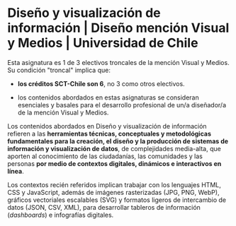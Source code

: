 # Diseño y visualización de información | Diseño mención Visual y Medios | Universidad de Chile

Esta asignatura es 1 de 3 electivos troncales de la mención Visual y Medios. Su condición "troncal" implica que: 

- **los créditos SCT-Chile son 6**, no 3 como otros electivos.

- los contenidos abordados en estas asignaturas se consideran esenciales y basales para el desarrollo profesional de un/a diseñador/a de la mención Visual y Medios.

Los contenidos abordados en Diseño y visualización de información refieren a las **herramientas técnicas, conceptuales y metodológicas fundamentales para la creación, el diseño y la producción de sistemas de información y visualización de datos**, de complejidades media-alta, que aporten al conocimiento de las ciudadanías, las comunidades y las personas **por medio de contextos digitales, dinámicos e interactivos en línea**.

Los contextos recién referidos implican trabajar con los lenguajes HTML, CSS y JavaScript, además de imágenes rasterizadas (JPG, PNG, WebP), gráficos vectoriales escalables (SVG) y formatos ligeros de intercambio de datos (JSON, CSV, XML), para desarrollar tableros de información (*dashboards*) e infografías digitales.
